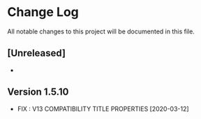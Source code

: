 # Change Log
All notable changes to this project will be documented in this file.

## [Unreleased]

- 

## Version 1.5.10
- FIX : V13 COMPATIBILITY TITLE PROPERTIES [2020-03-12]
